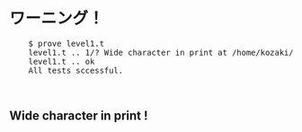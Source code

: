 ワーニング！
============

<pre class="brush: plain">
    $ prove level1.t
    level1.t .. 1/? Wide character in print at /home/kozaki/perl5/perlbrew/perls/perl-5.16.1/lib/5.16.1/Test/Builder.pm line 1759.
    level1.t .. ok
    All tests sccessful.
</pre>

<br />

Wide character in print !
-----------------------
